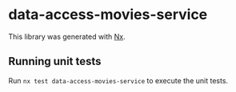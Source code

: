 # data-access-movies-service

This library was generated with [Nx](https://nx.dev).

## Running unit tests

Run `nx test data-access-movies-service` to execute the unit tests.

